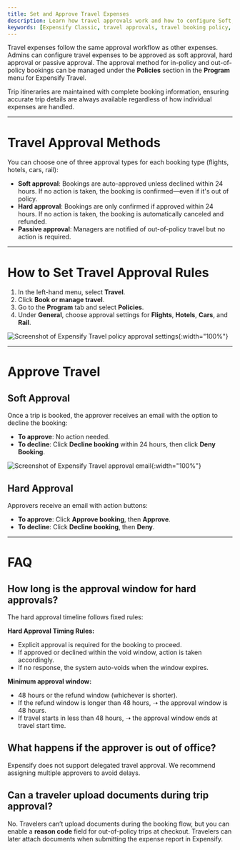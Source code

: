 ```yaml
---
title: Set and Approve Travel Expenses
description: Learn how travel approvals work and how to configure Soft, Hard, or Passive approval methods for Expensify Travel.
keywords: [Expensify Classic, travel approvals, travel booking policy, soft approval, hard approval, passive approval, Expensify Travel, travel expense settings]
---
```


<div id="expensify-classic" markdown="1">

Travel expenses follow the same approval workflow as other expenses. Admins can configure travel expenses to be approved as soft approval, hard approval or passive approval. The approval method for in-policy and out-of-policy bookings can be managed under the **Policies** section in the **Program** menu for Expensify Travel.

Trip itineraries are maintained with complete booking information, ensuring accurate trip details are always available regardless of how individual expenses are handled. 

---

# Travel Approval Methods

You can choose one of three approval types for each booking type (flights, hotels, cars, rail):

- **Soft approval**: Bookings are auto-approved unless declined within 24 hours. If no action is taken, the booking is confirmed—even if it's out of policy.
- **Hard approval**: Bookings are only confirmed if approved within 24 hours. If no action is taken, the booking is automatically canceled and refunded.
- **Passive approval**: Managers are notified of out-of-policy travel but no action is required.

---

# How to Set Travel Approval Rules

1. In the left-hand menu, select **Travel**.
2. Click **Book or manage travel**.
3. Go to the **Program** tab and select **Policies**.
4. Under **General**, choose approval settings for **Flights**, **Hotels**, **Cars**, and **Rail**.

![Screenshot of Expensify Travel policy approval settings](https://help.expensify.com/assets/images/Travel_Policy.png){:width="100%"}

---

# Approve Travel

## Soft Approval

Once a trip is booked, the approver receives an email with the option to decline the booking:

- **To approve**: No action needed.
- **To decline**: Click **Decline booking** within 24 hours, then click **Deny Booking**.

![Screenshot of Expensify Travel approval email](https://help.expensify.com/assets/images/travel-soft-approval.png){:width="100%"}

## Hard Approval

Approvers receive an email with action buttons:

- **To approve**: Click **Approve booking**, then **Approve**.
- **To decline**: Click **Decline booking**, then **Deny**.

---

# FAQ

## How long is the approval window for hard approvals? 

The hard approval timeline follows fixed rules:

**Hard Approval Timing Rules:**
- Explicit approval is required for the booking to proceed.
- If approved or declined within the void window, action is taken accordingly.
- If no response, the system auto-voids when the window expires.

**Minimum approval window:**
- 48 hours or the refund window (whichever is shorter).
- If the refund window is longer than 48 hours, ➝ the approval window is 48 hours.
- If travel starts in less than 48 hours, ➝ the approval window ends at travel start time.

## What happens if the approver is out of office?

Expensify does not support delegated travel approval. We recommend assigning multiple approvers to avoid delays.

## Can a traveler upload documents during trip approval?

No. Travelers can’t upload documents during the booking flow, but you can enable a **reason code** field for out-of-policy trips at checkout. Travelers can later attach documents when submitting the expense report in Expensify.

</div>
